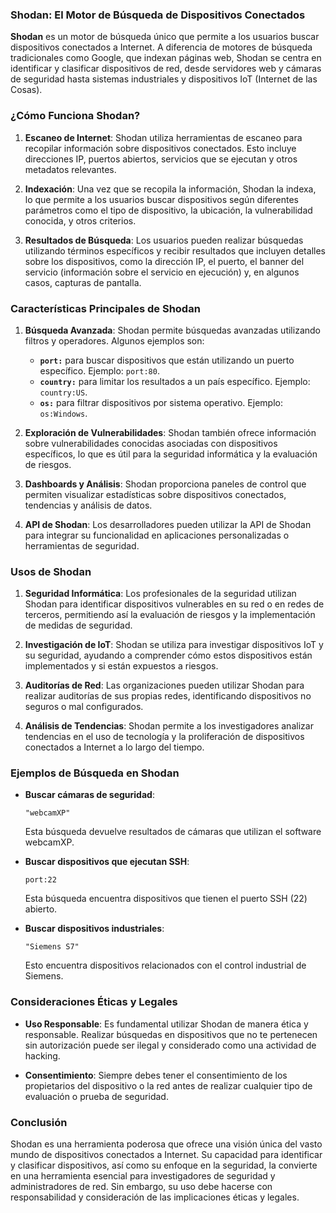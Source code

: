 ### **Shodan: El Motor de Búsqueda de Dispositivos Conectados**

**Shodan** es un motor de búsqueda único que permite a los usuarios buscar dispositivos conectados a Internet. A diferencia de motores de búsqueda tradicionales como Google, que indexan páginas web, Shodan se centra en identificar y clasificar dispositivos de red, desde servidores web y cámaras de seguridad hasta sistemas industriales y dispositivos IoT (Internet de las Cosas).

### **¿Cómo Funciona Shodan?**

1. **Escaneo de Internet**: Shodan utiliza herramientas de escaneo para recopilar información sobre dispositivos conectados. Esto incluye direcciones IP, puertos abiertos, servicios que se ejecutan y otros metadatos relevantes.
  
2. **Indexación**: Una vez que se recopila la información, Shodan la indexa, lo que permite a los usuarios buscar dispositivos según diferentes parámetros como el tipo de dispositivo, la ubicación, la vulnerabilidad conocida, y otros criterios.

3. **Resultados de Búsqueda**: Los usuarios pueden realizar búsquedas utilizando términos específicos y recibir resultados que incluyen detalles sobre los dispositivos, como la dirección IP, el puerto, el banner del servicio (información sobre el servicio en ejecución) y, en algunos casos, capturas de pantalla.

### **Características Principales de Shodan**

1. **Búsqueda Avanzada**: Shodan permite búsquedas avanzadas utilizando filtros y operadores. Algunos ejemplos son:
   - **`port:`** para buscar dispositivos que están utilizando un puerto específico. Ejemplo: `port:80`.
   - **`country:`** para limitar los resultados a un país específico. Ejemplo: `country:US`.
   - **`os:`** para filtrar dispositivos por sistema operativo. Ejemplo: `os:Windows`.

2. **Exploración de Vulnerabilidades**: Shodan también ofrece información sobre vulnerabilidades conocidas asociadas con dispositivos específicos, lo que es útil para la seguridad informática y la evaluación de riesgos.

3. **Dashboards y Análisis**: Shodan proporciona paneles de control que permiten visualizar estadísticas sobre dispositivos conectados, tendencias y análisis de datos.

4. **API de Shodan**: Los desarrolladores pueden utilizar la API de Shodan para integrar su funcionalidad en aplicaciones personalizadas o herramientas de seguridad.

### **Usos de Shodan**

1. **Seguridad Informática**: Los profesionales de la seguridad utilizan Shodan para identificar dispositivos vulnerables en su red o en redes de terceros, permitiendo así la evaluación de riesgos y la implementación de medidas de seguridad.

2. **Investigación de IoT**: Shodan se utiliza para investigar dispositivos IoT y su seguridad, ayudando a comprender cómo estos dispositivos están implementados y si están expuestos a riesgos.

3. **Auditorías de Red**: Las organizaciones pueden utilizar Shodan para realizar auditorías de sus propias redes, identificando dispositivos no seguros o mal configurados.

4. **Análisis de Tendencias**: Shodan permite a los investigadores analizar tendencias en el uso de tecnología y la proliferación de dispositivos conectados a Internet a lo largo del tiempo.

### **Ejemplos de Búsqueda en Shodan**

- **Buscar cámaras de seguridad**:
  ```plaintext
  "webcamXP"
  ```
  Esta búsqueda devuelve resultados de cámaras que utilizan el software webcamXP.

- **Buscar dispositivos que ejecutan SSH**:
  ```plaintext
  port:22
  ```
  Esta búsqueda encuentra dispositivos que tienen el puerto SSH (22) abierto.

- **Buscar dispositivos industriales**:
  ```plaintext
  "Siemens S7"
  ```
  Esto encuentra dispositivos relacionados con el control industrial de Siemens.

### **Consideraciones Éticas y Legales**

- **Uso Responsable**: Es fundamental utilizar Shodan de manera ética y responsable. Realizar búsquedas en dispositivos que no te pertenecen sin autorización puede ser ilegal y considerado como una actividad de hacking.
  
- **Consentimiento**: Siempre debes tener el consentimiento de los propietarios del dispositivo o la red antes de realizar cualquier tipo de evaluación o prueba de seguridad.

### **Conclusión**

Shodan es una herramienta poderosa que ofrece una visión única del vasto mundo de dispositivos conectados a Internet. Su capacidad para identificar y clasificar dispositivos, así como su enfoque en la seguridad, la convierte en una herramienta esencial para investigadores de seguridad y administradores de red. Sin embargo, su uso debe hacerse con responsabilidad y consideración de las implicaciones éticas y legales.
